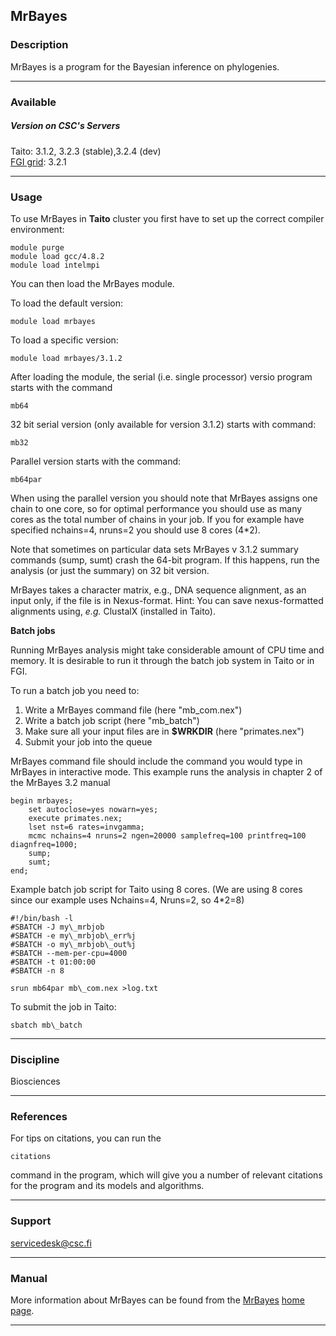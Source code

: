 ## MrBayes

### Description

MrBayes is a program for the Bayesian inference on phylogenies.

* * *

### Available

##### Version on CSC's Servers

Taito: 3.1.2, 3.2.3 (stable),3.2.4 (dev)  
[FGI grid](https://confluence.csc.fi/display/fgi/MrBayes+runtime+environment): 3.2.1

* * *

### Usage

To use MrBayes in **Taito** cluster you first have to set up the correct compiler environment:

    module purge
    module load gcc/4.8.2
    module load intelmpi
    

You can then load the MrBayes module.

To load the default version:

    module load mrbayes

To load a specific version:

    module load mrbayes/3.1.2

After loading the module, the serial (i.e. single processor) versio program starts with the command

    mb64

32 bit serial version (only available for version 3.1.2) starts with command:

    mb32

Parallel version starts with the command:

    mb64par 

When using the parallel version you should note that MrBayes assigns one chain to one core, so for optimal performance you should use as many cores as the total number of chains in your job. If you for example have specified nchains=4, nruns=2 you should use 8 cores (4\*2).  
  
Note that sometimes on particular data sets MrBayes v 3.1.2 summary commands (sump, sumt) crash the 64-bit program. If this happens, run the analysis (or just the summary) on 32 bit version.

MrBayes takes a character matrix, e.g., DNA sequence alignment, as an input only, if the file is in Nexus-format. Hint: You can save nexus-formatted alignments using, _e.g._ ClustalX (installed in Taito).

**Batch jobs**

Running MrBayes analysis might take considerable amount of CPU time and memory. It is desirable to run it through the batch job system in Taito or in FGI.

To run a batch job you need to:

1.  Write a MrBayes command file (here "mb\_com.nex")
2.  Write a batch job script (here "mb\_batch")
3.  Make sure all your input files are in **$WRKDIR** (here "primates.nex")
4.  Submit your job into the queue

MrBayes command file should include the command you would type in MrBayes in interactive mode. This example runs the analysis in chapter 2 of the MrBayes 3.2 manual

    begin mrbayes;
        set autoclose=yes nowarn=yes;
        execute primates.nex;
        lset nst=6 rates=invgamma;
        mcmc nchains=4 nruns=2 ngen=20000 samplefreq=100 printfreq=100 diagnfreq=1000;
        sump;
        sumt;
    end;
    

Example batch job script for Taito using 8 cores. (We are using 8 cores since our example uses Nchains=4, Nruns=2, so 4\*2=8)

    #!/bin/bash -l
    #SBATCH -J my\_mrbjob
    #SBATCH -e my\_mrbjob\_err%j
    #SBATCH -o my\_mrbjob\_out%j
    #SBATCH --mem-per-cpu=4000
    #SBATCH -t 01:00:00
    #SBATCH -n 8
    
    srun mb64par mb\_com.nex >log.txt

To submit the job in Taito:

    sbatch mb\_batch 

* * *

### Discipline

Biosciences  

* * *

### References

For tips on citations, you can run the

    citations

command in the program, which will give you a number of relevant citations for the program and its models and algorithms.

* * *

### Support

servicedesk@csc.fi

* * *

### Manual

More information about MrBayes can be found from the [MrBayes](http://mrbayes.sourceforge.net/) [home page](http://mrbayes.sourceforge.net/).

* * *